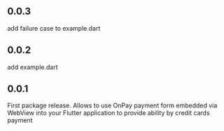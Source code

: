 ## 0.0.3

add failure case to example.dart

## 0.0.2

add example.dart

## 0.0.1

First package release. 
Allows to use OnPay payment form embedded via WebView into your Flutter application to provide ability by credit cards payment
